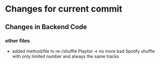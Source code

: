 # Changes for current commit


## Changes in Backend Code


[//]: # (### main_app.py)
   

[//]: # (### music_classes.py)


[//]: # (### database_access.py)


[//]: # (### spotify_access.py)

 
[//]: # (### share_config)


[//]: # (### analysis.py)


[//]: # (## Changes in Frontend Code)
[//]: # (- minor changes/updates)

### other files
- added method/file to re-/shuffle Playlist -> no more bad Spotify shuffle with only limited number and always the same tracks